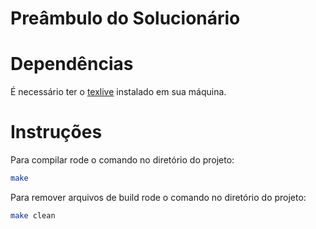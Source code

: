 # Preâmbulo do Solucionário

Dependências
============
É necessário ter o [texlive](http://www.tug.org/texlive/) instalado em sua máquina.

Instruções
============
Para compilar rode o comando no diretório do projeto:
```bash
make
```

Para remover arquivos de build rode o comando no diretório do projeto:
```bash
make clean
```